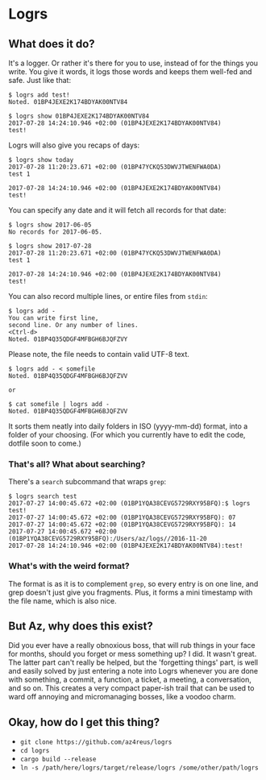 # Logrs

## What does it do?
It's a logger. Or rather it's there for you to use,
instead of for the things you write. You give it words, it logs those words
and keeps them well-fed and safe. Just like that:

```
$ logrs add test!
Noted. 01BP4JEXE2K174BDYAK00NTV84

$ logrs show 01BP4JEXE2K174BDYAK00NTV84
2017-07-28 14:24:10.946 +02:00 (01BP4JEXE2K174BDYAK00NTV84)
test!
```

Logrs will also give you recaps of days:

```
$ logrs show today
2017-07-28 11:20:23.671 +02:00 (01BP47YCKQ53DWVJTWENFWA0DA)
test 1

2017-07-28 14:24:10.946 +02:00 (01BP4JEXE2K174BDYAK00NTV84)
test!
```

You can specify any date and it will fetch all records for that date:

```
$ logrs show 2017-06-05
No records for 2017-06-05.

$ logrs show 2017-07-28
2017-07-28 11:20:23.671 +02:00 (01BP47YCKQ53DWVJTWENFWA0DA)
test 1

2017-07-28 14:24:10.946 +02:00 (01BP4JEXE2K174BDYAK00NTV84)
test!
```

You can also record multiple lines, or entire files from `stdin`:
```
$ logrs add -
You can write first line,
second line. Or any number of lines.
<Ctrl-d>
Noted. 01BP4Q35QDGF4MFBGH6BJQFZVY
```
Please note, the file needs to contain valid UTF-8 text.
```
$ logrs add - < somefile
Noted. 01BP4Q35QDGF4MFBGH6BJQFZVV

or

$ cat somefile | logrs add -
Noted. 01BP4Q35QDGF4MFBGH6BJQFZVV
```

It sorts them neatly into daily folders in ISO (yyyy-mm-dd) format, into a folder of your choosing.
(For which you currently have to edit the code, dotfile soon to come.)

### That's all? What about searching?
There's a `search` subcommand that wraps `grep`:
```
$ logrs search test
2017-07-27 14:00:45.672 +02:00 (01BP1YQA38CEVG5729RXY95BFQ):$ logrs test!
2017-07-27 14:00:45.672 +02:00 (01BP1YQA38CEVG5729RXY95BFQ): 07
2017-07-27 14:00:45.672 +02:00 (01BP1YQA38CEVG5729RXY95BFQ): 14
2017-07-27 14:00:45.672 +02:00 (01BP1YQA38CEVG5729RXY95BFQ):/Users/az/logs//2016-11-20
2017-07-28 14:24:10.946 +02:00 (01BP4JEXE2K174BDYAK00NTV84):test!
```

### What's with the weird format?
The format is as it is to complement `grep`, so every entry is on one line, and grep doesn't just
give you fragments. Plus, it forms a mini timestamp with the file name, which is also nice.

## But Az, why does this exist?
Did you ever have a really obnoxious boss, that will rub things in your face
for months, should you forget or mess something up? I did. It wasn't great.
The latter part can't really be helped, but the 'forgetting things' part, is well
and easily solved by just entering a note into Logrs whenever you are done with
something, a commit, a function, a ticket, a meeting, a conversation, and so on.
This creates a very compact paper-ish trail that can be used to ward off annoying
and micromanaging bosses, like a voodoo charm.

## Okay, how do I get this thing?
- `git clone https://github.com/az4reus/logrs`
- `cd logrs`
- `cargo build --release`
- `ln -s /path/here/logrs/target/release/logrs /some/other/path/logrs`